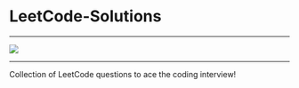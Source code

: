 # LeetCode-Solutions
<hr style="border-color:blue">
<img style="" align="center" src="https://user-images.githubusercontent.com/92531202/149885301-50429a88-8ef5-4724-9597-980cb6973bb1.png" >
<hr>
Collection of LeetCode questions to ace the coding interview!

